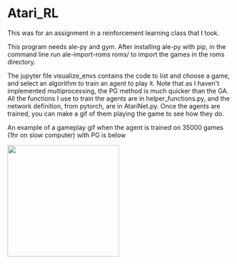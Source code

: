 # Atari_RL

This was for an assignment in a reinforcement learning class that I took.

This program needs ale-py and gym. After installing ale-py with pip, in the
command line run ale-import-roms roms/ to import the games in the roms 
directory.

The jupyter file visualize_envs contains the code to list and choose a game,
and select an algorithm to train an agent to play it. Note that as I haven't
implemented multiprocessing, the PG method is much quicker than the GA. All 
the functions I use to train the agents are in helper_functions.py, and the
network definition, from pytorch, are in AtariNet.py. Once the agents are 
trained, you can make a gif of them playing the game to see how they do.

An example of a gameplay gif when the agent is trained on 35000 games (1hr on slow computer) with PG
is below

<img src = "https://user-images.githubusercontent.com/38572823/225478735-827f2086-8e2a-4e37-b983-713e284e4d1e.gif" width = "250" height = "250" />
